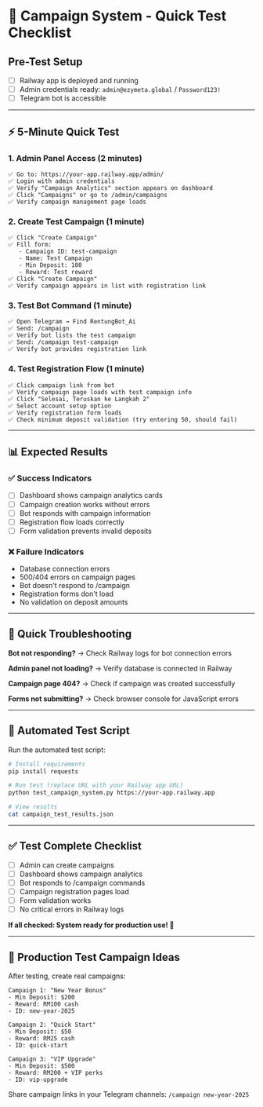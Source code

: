 # 🚀 Campaign System - Quick Test Checklist

## Pre-Test Setup
- [ ] Railway app is deployed and running
- [ ] Admin credentials ready: `admin@ezymeta.global` / `Password123!`
- [ ] Telegram bot is accessible

---

## ⚡ 5-Minute Quick Test

### 1. Admin Panel Access (2 minutes)
```
✅ Go to: https://your-app.railway.app/admin/
✅ Login with admin credentials
✅ Verify "Campaign Analytics" section appears on dashboard
✅ Click "Campaigns" or go to /admin/campaigns
✅ Verify campaign management page loads
```

### 2. Create Test Campaign (1 minute)
```
✅ Click "Create Campaign"
✅ Fill form:
   - Campaign ID: test-campaign
   - Name: Test Campaign
   - Min Deposit: 100
   - Reward: Test reward
✅ Click "Create Campaign"
✅ Verify campaign appears in list with registration link
```

### 3. Test Bot Command (1 minute)
```
✅ Open Telegram → Find RentungBot_Ai
✅ Send: /campaign
✅ Verify bot lists the test campaign
✅ Send: /campaign test-campaign
✅ Verify bot provides registration link
```

### 4. Test Registration Flow (1 minute)
```
✅ Click campaign link from bot
✅ Verify campaign page loads with test campaign info
✅ Click "Selesai, Teruskan ke Langkah 2"
✅ Select account setup option
✅ Verify registration form loads
✅ Check minimum deposit validation (try entering 50, should fail)
```

---

## 📊 Expected Results

### ✅ Success Indicators
- [ ] Dashboard shows campaign analytics cards
- [ ] Campaign creation works without errors
- [ ] Bot responds with campaign information
- [ ] Registration flow loads correctly
- [ ] Form validation prevents invalid deposits

### ❌ Failure Indicators
- Database connection errors
- 500/404 errors on campaign pages
- Bot doesn't respond to /campaign
- Registration forms don't load
- No validation on deposit amounts

---

## 🐛 Quick Troubleshooting

**Bot not responding?**
→ Check Railway logs for bot connection errors

**Admin panel not loading?**
→ Verify database is connected in Railway

**Campaign page 404?**
→ Check if campaign was created successfully

**Forms not submitting?**
→ Check browser console for JavaScript errors

---

## 🔧 Automated Test Script

Run the automated test script:

```bash
# Install requirements
pip install requests

# Run test (replace URL with your Railway app URL)
python test_campaign_system.py https://your-app.railway.app

# View results
cat campaign_test_results.json
```

---

## ✅ Test Complete Checklist

- [ ] Admin can create campaigns
- [ ] Dashboard shows campaign analytics  
- [ ] Bot responds to /campaign commands
- [ ] Campaign registration pages load
- [ ] Form validation works
- [ ] No critical errors in Railway logs

**If all checked: System ready for production use! 🎉**

---

## 📱 Production Test Campaign Ideas

After testing, create real campaigns:

```
Campaign 1: "New Year Bonus"
- Min Deposit: $200
- Reward: RM100 cash
- ID: new-year-2025

Campaign 2: "Quick Start"  
- Min Deposit: $50
- Reward: RM25 cash
- ID: quick-start

Campaign 3: "VIP Upgrade"
- Min Deposit: $500  
- Reward: RM200 + VIP perks
- ID: vip-upgrade
```

Share campaign links in your Telegram channels:
`/campaign new-year-2025`
